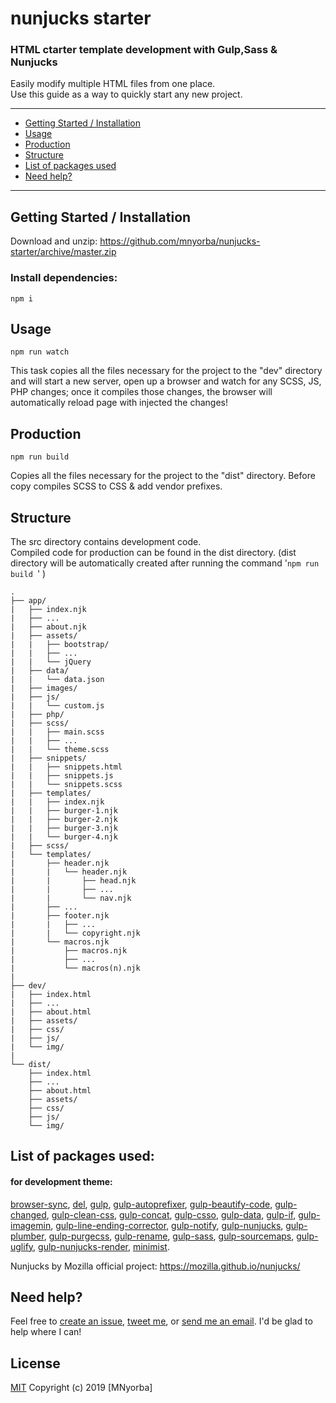 # nunjucks starter

### HTML ctarter template development with Gulp,Sass &amp; Nunjucks

Easily modify multiple HTML files from one place.    
Use this guide as a way to quickly start any new project.
***
* [Getting Started / Installation](#getting-started-installation)
* [Usage](#usage)
* [Production](#production)
* [Structure](#structure)
* [List of packages used](#list-of-packages-used)
* [Need help?](#need-help)
***
## Getting Started / Installation
Download and unzip: https://github.com/mnyorba/nunjucks-starter/archive/master.zip   
### Install dependencies: 
```
npm i
```
## Usage
```
npm run watch
```
This task copies all the files necessary for the project to the "dev" directory and will start a new server, open up a browser and watch for any SCSS, JS, PHP changes; once it compiles those changes, the browser will automatically reload page with injected the changes!

## Production
```
npm run build
```
Copies all the files necessary for the project to the "dist" directory. Before copy compiles SCSS to CSS & add vendor prefixes.

## Structure
The src directory contains development code.   
Compiled code for production can be found in the dist directory. (dist directory will be automatically created after running the command '`npm run build `' )

```
.
├── app/
|   ├── index.njk
|   ├── ...
|   ├── about.njk
|   ├── assets/
|   |   ├── bootstrap/
|   |   ├── ...
|   |   └── jQuery
|   ├── data/
|   |   └── data.json
|   ├── images/
|   ├── js/
|   |   └── custom.js
|   ├── php/
|   ├── scss/
|   |   ├── main.scss
|   |   ├── ...
|   |   └── theme.scss
|   ├── snippets/
|   |   ├── snippets.html
|   |   ├── snippets.js
|   |   └── snippets.scss
|   ├── templates/
|   |   ├── index.njk
|   |   ├── burger-1.njk
|   |   ├── burger-2.njk
|   |   ├── burger-3.njk
|   |   └── burger-4.njk
|   ├── scss/
|   └── templates/
|       ├── header.njk
|       |   └── header.njk
|       |       ├── head.njk
|       |       ├── ...
|       |       └── nav.njk
|       ├── ...
|       ├── footer.njk
|       |   ├── ...
|       |   └── copyright.njk
|       └── macros.njk
|           ├── macros.njk
|           ├── ...
|           └── macros(n).njk
|
├── dev/
|   ├── index.html
|   ├── ...
|   ├── about.html
|   ├── assets/
|   ├── css/
|   ├── js/
|   └── img/
|
└── dist/
    ├── index.html
    ├── ...
    ├── about.html
    ├── assets/
    ├── css/
    ├── js/
    └── img/
```
## List of packages used:
#### for development theme:
[browser-sync](https://github.com/BrowserSync/browser-sync), [del](https://github.com/sindresorhus/del), [gulp](https://github.com/gulpjs/gulp), 
[gulp-autoprefixer](https://github.com/sindresorhus/gulp-autoprefixer), [gulp-beautify-code](https://github.com/legostaev-vadim/gulp-beautify-code), [gulp-changed](https://github.com/sindresorhus/gulp-changed), [gulp-clean-css](https://github.com/scniro/gulp-clean-css), [gulp-concat](https://github.com/gulp-community/gulp-concat), [gulp-csso](https://github.com/ben-eb/gulp-csso), [gulp-data](https://github.com/colynb/gulp-data), [gulp-if](https://github.com/robrich/gulp-if), [gulp-imagemin](https://github.com/sindresorhus/gulp-imagemin), [gulp-line-ending-corrector](https://github.com/iShafayet/gulp-line-ending-corrector), [gulp-notify](https://github.com/mikaelbr/gulp-notify), [gulp-nunjucks](https://github.com/sindresorhus/gulp-nunjucks), [gulp-plumber](https://github.com/floatdrop/gulp-plumber), [gulp-purgecss](https://github.com/FullHuman/gulp-purgecss), [gulp-rename](https://github.com/hparra/gulp-rename), [gulp-sass](https://github.com/dlmanning/gulp-sass), [gulp-sourcemaps](https://github.com/gulp-sourcemaps/gulp-sourcemaps), [gulp-uglify](https://github.com/terinjokes/gulp-uglify), [gulp-nunjucks-render](https://github.com/carlosl/gulp-nunjucks-render), [minimist](https://github.com/substack/minimist).

Nunjucks by Mozilla official project: https://mozilla.github.io/nunjucks/

## Need help?
Feel free to [create an issue](https://github.com/mnyorba/nunjucks-starter/issues), [tweet me](http://twitter.com/m_nyorba), or [send me an email](mailto:mnyorba@gmail.com). I'd be glad to help where I can!

## License

[MIT](http://opensource.org/licenses/MIT)
Copyright (c) 2019 [MNyorba]